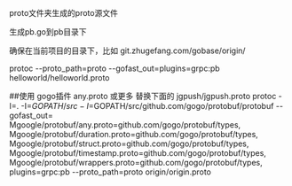 proto文件夹生成的proto源文件

生成pb.go到pb目录下

确保在当前项目的目录下，比如 git.zhugefang.com/gobase/origin/

protoc --proto_path=proto --gofast_out=plugins=grpc:pb helloworld/helloworld.proto





##使用 gogo插件  any.proto 或更多 替换下面的 jgpush/jgpush.proto
protoc -I=. -I=$GOPATH/src -I=$GOPATH/src/github.com/gogo/protobuf/protobuf --gofast_out=\
Mgoogle/protobuf/any.proto=github.com/gogo/protobuf/types,\
Mgoogle/protobuf/duration.proto=github.com/gogo/protobuf/types,\
Mgoogle/protobuf/struct.proto=github.com/gogo/protobuf/types,\
Mgoogle/protobuf/timestamp.proto=github.com/gogo/protobuf/types,\
Mgoogle/protobuf/wrappers.proto=github.com/gogo/protobuf/types,\
plugins=grpc:pb --proto_path=proto origin/origin.proto